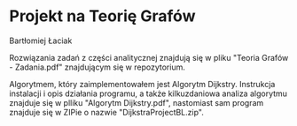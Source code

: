 # Projekt na Teorię Grafów
Bartłomiej Łaciak

Rozwiązania zadań z części analitycznej znajdują się w pliku "Teoria Grafów - Zadania.pdf" znajdującym się w repozytorium.

Algorytmem, który zaimplementowałem jest Algorytm Dijkstry. Instrukcja instalacji i opis działania programu, a także kilkuzdaniowa analiza algorytmu znajduje się w plliku "Algorytm Dijkstry.pdf", nastomiast sam program znajduje się w ZIPie o nazwie "DijkstraProjectBL.zip".
